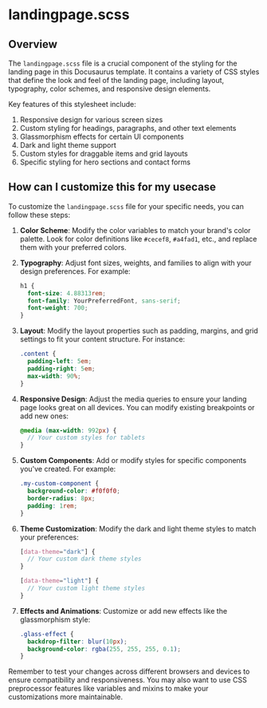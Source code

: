 # landingpage.scss

## Overview

The `landingpage.scss` file is a crucial component of the styling for the landing page in this Docusaurus template. It contains a variety of CSS styles that define the look and feel of the landing page, including layout, typography, color schemes, and responsive design elements.

Key features of this stylesheet include:

1. Responsive design for various screen sizes
2. Custom styling for headings, paragraphs, and other text elements
3. Glassmorphism effects for certain UI components
4. Dark and light theme support
5. Custom styles for draggable items and grid layouts
6. Specific styling for hero sections and contact forms

## How can I customize this for my usecase

To customize the `landingpage.scss` file for your specific needs, you can follow these steps:

1. **Color Scheme**: Modify the color variables to match your brand's color palette. Look for color definitions like `#cecef8`, `#a4fad1`, etc., and replace them with your preferred colors.

2. **Typography**: Adjust font sizes, weights, and families to align with your design preferences. For example:
   ```scss
   h1 {
     font-size: 4.88313rem;
     font-family: YourPreferredFont, sans-serif;
     font-weight: 700;
   }
   ```

3. **Layout**: Modify the layout properties such as padding, margins, and grid settings to fit your content structure. For instance:
   ```scss
   .content {
     padding-left: 5em;
     padding-right: 5em;
     max-width: 90%;
   }
   ```

4. **Responsive Design**: Adjust the media queries to ensure your landing page looks great on all devices. You can modify existing breakpoints or add new ones:
   ```scss
   @media (max-width: 992px) {
     // Your custom styles for tablets
   }
   ```

5. **Custom Components**: Add or modify styles for specific components you've created. For example:
   ```scss
   .my-custom-component {
     background-color: #f0f0f0;
     border-radius: 8px;
     padding: 1rem;
   }
   ```

6. **Theme Customization**: Modify the dark and light theme styles to match your preferences:
   ```scss
   [data-theme="dark"] {
     // Your custom dark theme styles
   }

   [data-theme="light"] {
     // Your custom light theme styles
   }
   ```

7. **Effects and Animations**: Customize or add new effects like the glassmorphism style:
   ```scss
   .glass-effect {
     backdrop-filter: blur(10px);
     background-color: rgba(255, 255, 255, 0.1);
   }
   ```

Remember to test your changes across different browsers and devices to ensure compatibility and responsiveness. You may also want to use CSS preprocessor features like variables and mixins to make your customizations more maintainable.
